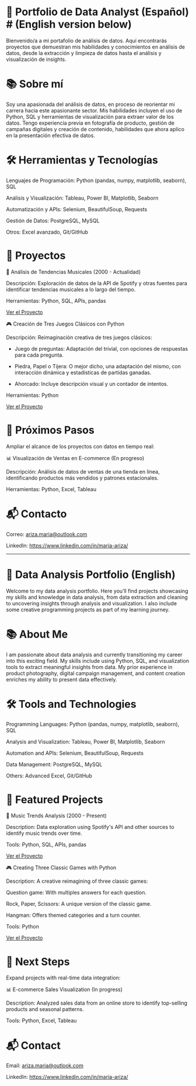 # 🎯 Portfolio de Data Analyst (Español) # (English version below)
Bienvenido/a a mi portafolio de análisis de datos. Aquí encontrarás proyectos que demuestran mis habilidades y conocimientos en análisis de datos, desde la extracción y limpieza de datos hasta el análisis y visualización de insights.

# 📚 Sobre mí #
Soy una apasionada del análisis de datos, en proceso de reorientar mi carrera hacia este apasionante sector. Mis habilidades incluyen el uso de Python, SQL y herramientas de visualización para extraer valor de los datos. Tengo experiencia previa en fotografía de producto, gestión de campañas digitales y creación de contenido, habilidades que ahora aplico en la presentación efectiva de datos.

# 🛠️ Herramientas y Tecnologías #
Lenguajes de Programación: Python (pandas, numpy, matplotlib, seaborn), SQL

Análisis y Visualización: Tableau, Power BI, Matplotlib, Seaborn

Automatización y APIs: Selenium, BeautifulSoup, Requests

Gestión de Datos: PostgreSQL, MySQL

Otros: Excel avanzado, Git/GitHub

# 📁 Proyectos #
🎵 Análisis de Tendencias Musicales (2000 - Actualidad)

Descripción: Exploración de datos de la API de Spotify y otras fuentes para identificar tendencias musicales a lo largo del tiempo.

Herramientas: Python, SQL, APIs, pandas

[Ver el Proyecto](https://github.com/Aniitaa7/proyecto-da-promo-k-modulo-2-team-4.git)

🎮 Creación de Tres Juegos Clásicos con Python

Descripción: Reimaginación creativa de tres juegos clásicos:

- Juego de preguntas: Adaptación del trivial, con opciones de respuestas para cada pregunta.

- Piedra, Papel o Tijera: O mejor dicho, una adaptación del mismo, con interacción dinámica y estadísticas de partidas ganadas.

- Ahorcado: Incluye descripción visual y un contador de intentos.

Herramientas: Python

[Ver el Proyecto](https://github.com/maria-ariza/juegos_clasicos_python.git)

# 🚀 Próximos Pasos #
Ampliar el alcance de los proyectos con datos en tiempo real:

📊 Visualización de Ventas en E-commerce (En progreso)

Descripción: Análisis de datos de ventas de una tienda en línea, identificando productos más vendidos y patrones estacionales.

Herramientas: Python, Excel, Tableau

# 📬 Contacto #
Correo: ariza.maria@outlook.com

LinkedIn: https://www.linkedin.com/in/maria-ariza/

--------------------------------------------------------------------------------------------------------------------------------------------------------------------------------------------------------------

# 🎯 Data Analysis Portfolio (English) #
Welcome to my data analysis portfolio. Here you’ll find projects showcasing my skills and knowledge in data analysis, from data extraction and cleaning to uncovering insights through analysis and visualization. I also include some creative programming projects as part of my learning journey.

# 📚 About Me #
I am passionate about data analysis and currently transitioning my career into this exciting field. My skills include using Python, SQL, and visualization tools to extract meaningful insights from data. My prior experience in product photography, digital campaign management, and content creation enriches my ability to present data effectively.

# 🛠️ Tools and Technologies #
Programming Languages: Python (pandas, numpy, matplotlib, seaborn), SQL

Analysis and Visualization: Tableau, Power BI, Matplotlib, Seaborn

Automation and APIs: Selenium, BeautifulSoup, Requests

Data Management: PostgreSQL, MySQL

Others: Advanced Excel, Git/GitHub

# 📁 Featured Projects #

🎵 Music Trends Analysis (2000 - Present)

Description: Data exploration using Spotify's API and other sources to identify music trends over time.

Tools: Python, SQL, APIs, pandas

[Ver el Proyecto](https://github.com/Aniitaa7/proyecto-da-promo-k-modulo-2-team-4.git)

🎮 Creating Three Classic Games with Python

Description: A creative reimagining of three classic games:

Question game: With multiples answers for each question.

Rock, Paper, Scissors: A unique version of the classic game.

Hangman: Offers themed categories and a turn counter.

Tools: Python

[Ver el Proyecto](https://github.com/maria-ariza/juegos_clasicos_python.git)

# 🚀 Next Steps #
Expand projects with real-time data integration:

📊 E-commerce Sales Visualization (In progress)

Description: Analyzed sales data from an online store to identify top-selling products and seasonal patterns.

Tools: Python, Excel, Tableau

# 📬 Contact #
Email: ariza.maria@outlook.com

LinkedIn: https://www.linkedin.com/in/maria-ariza/

